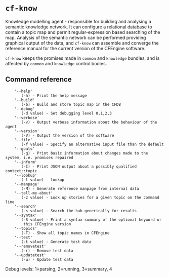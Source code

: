 # `cf-know`

Knowledge modelling agent - responsible for building and analysing
a semantic knowledge network. It can configure a relational
database to contain a topic map and permit
regular-expression based searching of the map. Analysis of the
semantic network can be performed providing graphical output of the
data, and `cf-know` can assemble and converge the reference manual for
the current version of the CFEngine software.

`cf-know` keeps the promises made in `common`
and `knowledge` bundles, and is affected by
`common` and `knowledge` control bodies.

## Command reference

        '--help'
           (-h) - Print the help message
        '--build'
           (-b) - Build and store topic map in the CFDB
        '--debug'
           (-d value) - Set debugging level 0,1,2,3
        '--verbose'
           (-v) - Output verbose information about the behaviour of the agent
        '--version'
           (-V) - Output the version of the software
        '--file'
           (-f value) - Specify an alternative input file than the default
        '--goals'
           (-g) - Print basic information about changes made to the system, i.e. promises repaired
        '--inform'
           (-I) - Print JSON output about a possibly qualified context::topic
        '--lookup'
           (-l value) - lookup
        '--manpage'
           (-M) - Generate reference manpage from internal data
        '--tell-me-about'
           (-z value) - Look up stories for a given topic on the command line 
        '--search'
           (-s value) - Search the hub generically for results
        '--syntax'
           (-S value) - Print a syntax summary of the optional keyword or
            this CFEngine version
        '--topics'
           (-T) - Show all topic names in CFEngine
        '--test'
           (-t value) - Generate test data
        '--removetest'
           (-r) - Remove test data
        '--updatetest'
           (-u) - Update test data

Debug levels: 1=parsing, 2=running, 3=summary, 4

